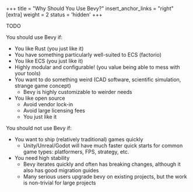 +++
title = "Why Should You Use Bevy?"
insert_anchor_links = "right"
[extra]
weight = 2
status = 'hidden'
+++

TODO

You should use Bevy if:
- You like Rust (you just like it)
- You have something particularly well-suited to ECS (factorio)
- You like ECS (you just like it)
- Highly modular and configurable! (you value being able to mess with your tools)
- You want to do something weird (CAD software, scientific simulation, strange game concept)
	- Bevy is highly customizable to weirder needs
- You like open source
	- Avoid vendor lock-in
	- Avoid large licensing fees
	- You just like it

You should not use Bevy if:
- You want to ship (relatively traditional) games quickly
	- Unity/Unreal/Godot will have much faster quick starts for common game types: platformers, FPS, strategy, etc.
- You need high stability
	- Bevy iterates quickly and often has breaking changes, although it also has good migration guides
	- Many serious users upgrade bevy on existing projects, but the work is non-trivial for large projects